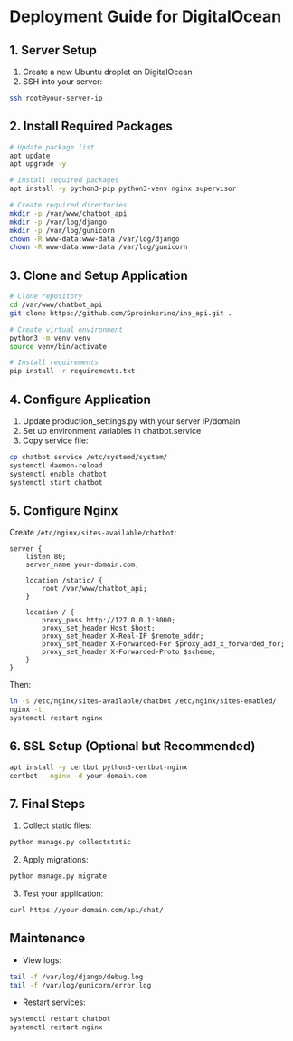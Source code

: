 # Deployment Guide for DigitalOcean

## 1. Server Setup

1. Create a new Ubuntu droplet on DigitalOcean
2. SSH into your server:
```bash
ssh root@your-server-ip
```

## 2. Install Required Packages

```bash
# Update package list
apt update
apt upgrade -y

# Install required packages
apt install -y python3-pip python3-venv nginx supervisor

# Create required directories
mkdir -p /var/www/chatbot_api
mkdir -p /var/log/django
mkdir -p /var/log/gunicorn
chown -R www-data:www-data /var/log/django
chown -R www-data:www-data /var/log/gunicorn
```

## 3. Clone and Setup Application

```bash
# Clone repository
cd /var/www/chatbot_api
git clone https://github.com/Sproinkerino/ins_api.git .

# Create virtual environment
python3 -m venv venv
source venv/bin/activate

# Install requirements
pip install -r requirements.txt
```

## 4. Configure Application

1. Update production_settings.py with your server IP/domain
2. Set up environment variables in chatbot.service
3. Copy service file:
```bash
cp chatbot.service /etc/systemd/system/
systemctl daemon-reload
systemctl enable chatbot
systemctl start chatbot
```

## 5. Configure Nginx

Create `/etc/nginx/sites-available/chatbot`:

```nginx
server {
    listen 80;
    server_name your-domain.com;

    location /static/ {
        root /var/www/chatbot_api;
    }

    location / {
        proxy_pass http://127.0.0.1:8000;
        proxy_set_header Host $host;
        proxy_set_header X-Real-IP $remote_addr;
        proxy_set_header X-Forwarded-For $proxy_add_x_forwarded_for;
        proxy_set_header X-Forwarded-Proto $scheme;
    }
}
```

Then:
```bash
ln -s /etc/nginx/sites-available/chatbot /etc/nginx/sites-enabled/
nginx -t
systemctl restart nginx
```

## 6. SSL Setup (Optional but Recommended)

```bash
apt install -y certbot python3-certbot-nginx
certbot --nginx -d your-domain.com
```

## 7. Final Steps

1. Collect static files:
```bash
python manage.py collectstatic
```

2. Apply migrations:
```bash
python manage.py migrate
```

3. Test your application:
```bash
curl https://your-domain.com/api/chat/
```

## Maintenance

- View logs:
```bash
tail -f /var/log/django/debug.log
tail -f /var/log/gunicorn/error.log
```

- Restart services:
```bash
systemctl restart chatbot
systemctl restart nginx
``` 